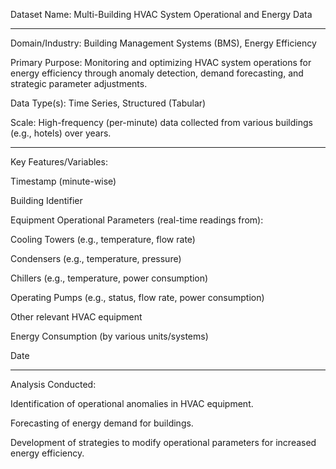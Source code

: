 Dataset Name: Multi-Building HVAC System Operational and Energy Data
*********************************************************************

Domain/Industry: Building Management Systems (BMS), Energy Efficiency

Primary Purpose: Monitoring and optimizing HVAC system operations for energy efficiency through anomaly detection, demand forecasting, and strategic parameter adjustments.

Data Type(s): Time Series, Structured (Tabular)

Scale: High-frequency (per-minute) data collected from various buildings (e.g., hotels) over years.

**********************
Key Features/Variables:

Timestamp (minute-wise)

Building Identifier

Equipment Operational Parameters (real-time readings from):

Cooling Towers (e.g., temperature, flow rate)

Condensers (e.g., temperature, pressure)

Chillers (e.g., temperature, power consumption)

Operating Pumps (e.g., status, flow rate, power consumption)

Other relevant HVAC equipment

Energy Consumption (by various units/systems)

Date

*******************
Analysis Conducted:

Identification of operational anomalies in HVAC equipment.

Forecasting of energy demand for buildings.

Development of strategies to modify operational parameters for increased energy efficiency.
